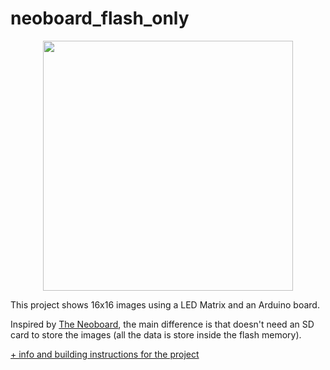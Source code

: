 # neoboard_flash_only

<p align="center">
  <img width="400" src="https://repository-images.githubusercontent.com/297340353/edbddd00-fcd8-11ea-946e-038c41396add">
</p>



This project shows 16x16 images using a LED Matrix and an Arduino board.

Inspired by [The Neoboard](https://www.instructables.com/id/The-NeoBoard-16x16-LED-Display-w-Arduino/), the main difference is that doesn't need an SD card to store the images (all the data is store inside the flash memory).

[+ info and building instructions for the project](https://www.instructables.com/id/Neoboard-Lamp-No-SD-Needed-and-3D-Printed/)
